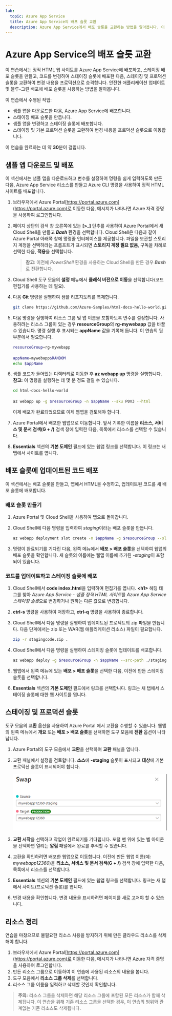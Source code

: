 ```yaml
---
lab:
  topic: Azure App Service
  title: Azure App Service의 배포 슬롯 교환
  description: Azure App Service에서 배포 슬롯을 교환하는 방법을 알아봅니다. 이 연습에서는 App Service에 간단한 앱을 배포합니다. 앱을 약간 변경하고 스테이징 슬롯에 배포합니다. 마지막으로 업데이트된 앱이 프로덕션에 있도록 슬롯을 교환합니다.
---
```


# Azure App Service의 배포 슬롯 교환

이 연습에서는 정적 HTML 웹 사이트를 Azure App Service에 배포하고, 스테이징 배포 슬롯을 만들고, 코드를 변경하여 스테이징 슬롯에 배포한 다음, 스테이징 및 프로덕션 슬롯을 교환하여 변경 내용을 프로덕션으로 승격합니다. 안전한 애플리케이션 업데이트 및 블루-그린 배포에 배포 슬롯을 사용하는 방법을 알아봅니다.

이 연습에서 수행된 작업:

* 샘플 앱을 다운로드한 다음, Azure App Service에 배포합니다.
* 스태이징 배포 슬롯을 만듭니다.
* 샘플 앱을 변경하고 스테이징 슬롯에 배포합니다.
* 스테이징 및 기본 프로덕션 슬롯을 교환하여 변경 내용을 프로덕션 슬롯으로 이동합니다.

이 연습을 완료하는 데 약 **30**분이 걸립니다.

## 샘플 앱 다운로드 및 배포

이 섹션에서는 샘플 앱을 다운로드하고 변수를 설정하여 명령을 쉽게 입력하도록 만든 다음, Azure App Service 리소스를 만들고 Azure CLI 명령을 사용하여 정적 HTML 사이트를 배포합니다.

1. 브라우저에서 Azure Portal[https://portal.azure.com](https://portal.azure.com)로 이동한 다음, 메시지가 나타나면 Azure 자격 증명을 사용하여 로그인합니다.

1. 페이지 상단의 검색 창 오른쪽에 있는 **[\>_]** 단추를 사용하여 Azure Portal에서 새 Cloud Shell을 만들고 ***Bash*** 환경을 선택합니다. Cloud Shell은 다음과 같이 Azure Portal 아래쪽 창에 명령줄 인터페이스를 제공합니다. 파일을 보관할 스토리지 계정을 선택하라는 프롬프트가 표시되면 **스토리지 계정 필요 없음**, 구독을 차례로 선택한 다음, **적용**을 선택합니다.

    > **참고**: 이전에 *PowerShell* 환경을 사용하는 Cloud Shell을 만든 경우 ***Bash***로 전환합니다.

1. Cloud Shell 도구 모음의 **설정** 메뉴에서 **클래식 버전으로 이동**을 선택합니다(코드 편집기를 사용하는 데 필요).

1. 다음 **Git** 명령을 실행하여 샘플 리포지토리를 복제합니다.

    ```bash
    git clone https://github.com/Azure-Samples/html-docs-hello-world.git
    ```

1. 다음 명령을 실행하여 리소스 그룹 및 앱 이름을 포함하도록 변수를 설정합니다. 사용하려는 리소스 그룹이 있는 경우 **resourceGroup**의 **rg-mywebapp** 값을 바꿀 수 있습니다. 명령 실행 후 표시되는 **appName** 값을 기록해 둡니다. 이 연습의 뒷부분에서 필요합니다.

    ```bash
    resourceGroup=rg-mywebapp

    appName=mywebapp$RANDOM
    echo $appName
    ```

1. 샘플 코드가 들어있는 디렉터리로 이동한 후 **az webapp up** 명령을 실행합니다. **참고:** 이 명령을 실행하는 데 몇 분 정도 걸릴 수 있습니다.

    ```bash
    cd html-docs-hello-world

    az webapp up -g $resourceGroup -n $appName --sku P0V3 --html
    ```

    이제 배포가 완료되었으므로 이제 웹앱을 검토해야 합니다.

1. Azure Portal에서 배포한 웹앱으로 이동합니다. 앞서 기록한 이름을 **리소스, 서비스 및 문서 검색(G + /)** 검색 창에 입력한 다음, 목록에서 리소스를 선택할 수 있습니다.

1. **Essentials** 섹션의 **기본 도메인** 필드에 있는 웹앱 링크를 선택합니다. 이 링크는 새 탭에서 사이트를 엽니다.

## 배포 슬롯에 업데이트된 코드 배포

이 섹션에서는 배포 슬롯을 만들고, 앱에서 HTML을 수정하고, 업데이트된 코드를 새 배포 슬롯에 배포합니다.

### 배포 슬롯 만들기 

1. Azure Portal 및 Cloud Shell을 사용하여 탭으로 돌아갑니다.

1. Cloud Shell에 다음 명령을 입력하여 *staging*이라는 배포 슬롯을 만듭니다.

    ```bash
    az webapp deployment slot create -n $appName -g $resourceGroup --slot staging
    ```

1. 명령이 완료되기를 기다린 다음, 왼쪽 메뉴에서 **배포 > 배포 슬롯**을 선택하여 웹앱의 배포 슬롯을 확인합니다. 새 슬롯의 이름에는 웹앱 이름에 추가된 *-staging*이 포함되어 있습니다.

### 코드를 업데이트하고 스테이징 슬롯에 배포

1. Cloud Shell에서 **code index.html**을 입력하여 편집기를 엽니다. **\<h1\>** 헤딩 태그를 찾아 *Azure App Service - 샘플 정적 HTML 사이트*를 *Azure App Service 스테이징 슬롯*으로 변경하거나 원하는 다른 값으로 변경합니다.

1. **ctrl-s** 명령을 사용하여 저장하고, **ctrl-q** 명령을 사용하여 종료합니다.

1. Cloud Shell에서 다음 명령을 실행하여 업데이트된 프로젝트의 zip 파일을 만듭니다. 다음 단계에서는 zip 또는 WAR(웹 애플리케이션 리소스) 파일이 필요합니다.

    ```bash
    zip -r stagingcode.zip .
    ```

1. Cloud Shell에서 다음 명령을 실행하여 스테이징 슬롯에 업데이트를 배포합니다.

    ```bash
    az webapp deploy -g $resourceGroup -n $appName --src-path ./stagingcode.zip --slot staging
    ```

1. 웹앱에서 왼쪽 메뉴에 있는 **배포 > 배포 슬롯**을 선택한 다음, 이전에 만든 스테이징 슬롯을 선택합니다.

1. **Essentials** 섹션의 **기본 도메인** 필드에서 링크를 선택합니다. 링크는 새 탭에서 스테이징 슬롯에 대한 웹 사이트를 엽니다.

## 스테이징 및 프로덕션 슬롯 

도구 모음의 **교환** 옵션을 사용하여 Azure Portal 에서 교환을 수행할 수 있습니다. 웹앱의 왼쪽 메뉴에서 **개요** 또는 **배포 > 배포 슬롯**을 선택하면 도구 모음에 **전환** 옵션이 나타납니다.

1. Azure Portal의 도구 모음에서 **교환**을 선택하여 **교환** 패널을 엽니다.

1. 교환 패널에서 설정을 검토합니다. **소스**에 **-staging** 슬롯이 표시되고 **대상**에 기본 프로덕션 슬롯이 표시되어야 합니다.

    ![교환 패널의 스크린샷.](./media/02/app-service-swap-panel.png)

1. **교환 시작**을 선택하고 작업이 완료되기를 기다립니다. 포털 맨 위에 있는 벨 아이콘을 선택하면 열리는 **알림** 패널에서 완료를 추적할 수 있습니다.

1. 교환을 확인하려면 배포한 웹앱으로 이동합니다. 이전에 만든 웹앱 이름(예: *mywebapp12360*)을 **리소스, 서비스 및 문서 검색(G + /)** 검색 창에 입력한 다음, 목록에서 리소스를 선택합니다.

1. **Essentials** 섹션의 **기본 도메인** 필드에 있는 웹앱 링크를 선택합니다. 링크는 새 탭에서 사이트(프로덕션 슬롯)를 엽니다.

1. 변경 내용을 확인합니다. 변경 내용을 표시하려면 페이지를 새로 고쳐야 할 수 있습니다.

## 리소스 정리

연습을 마쳤으므로 불필요한 리소스 사용을 방지하기 위해 만든 클라우드 리소스를 삭제해야 합니다.

1. 브라우저에서 Azure Portal[https://portal.azure.com](https://portal.azure.com)로 이동한 다음, 메시지가 나타나면 Azure 자격 증명을 사용하여 로그인합니다.
1. 만든 리소스 그룹으로 이동하여 이 연습에 사용된 리소스의 내용을 봅니다.
1. 도구 모음에서 **리소스 그룹 삭제**를 선택합니다.
1. 리소스 그룹 이름을 입력하고 삭제할 것인지 확인합니다.

> **주의:** 리소스 그룹을 삭제하면 해당 리소스 그룹에 포함된 모든 리소스가 함께 삭제됩니다. 이 연습을 위해 기존 리소스 그룹을 선택한 경우, 이 연습의 범위와 관계없는 기존 리소스도 삭제됩니다.
